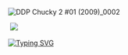 

 ![DDP Chucky 2 #01 (2009)_0002](https://github.com/user-attachments/assets/a60fa696-89fc-4c89-a367-9bff73f6514c)

‎
 ![](https://komarev.com/ghpvc/?username=20waystokillsomeone&color=bb8588&label=DomesticBliss&style=plastic&abbreviated=true)


  [![Typing SVG](https://readme-typing-svg.demolab.com?font=Pirata+One&size=58&pause=1012&color=931E1B&width=435&height=92&lines=Voodoo+For+Dummies)](https://git.io/typing-svg)
